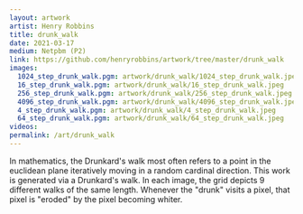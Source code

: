 ```yaml
---
layout: artwork
artist: Henry Robbins
title: drunk_walk
date: 2021-03-17
medium: Netpbm (P2)
link: https://github.com/henryrobbins/artwork/tree/master/drunk_walk
images:
  1024_step_drunk_walk.pgm: artwork/drunk_walk/1024_step_drunk_walk.jpeg
  16_step_drunk_walk.pgm: artwork/drunk_walk/16_step_drunk_walk.jpeg
  256_step_drunk_walk.pgm: artwork/drunk_walk/256_step_drunk_walk.jpeg
  4096_step_drunk_walk.pgm: artwork/drunk_walk/4096_step_drunk_walk.jpeg
  4_step_drunk_walk.pgm: artwork/drunk_walk/4_step_drunk_walk.jpeg
  64_step_drunk_walk.pgm: artwork/drunk_walk/64_step_drunk_walk.jpeg
videos:
permalink: /art/drunk_walk
---
```

In mathematics, the Drunkard's walk most often refers to a point in the
euclidean plane iteratively moving in a random cardinal direction. This work is
generated via a Drunkard's walk. In each image, the grid depicts 9 different
walks of the same length. Whenever the "drunk" visits a pixel, that pixel is
"eroded" by the pixel becoming whiter.